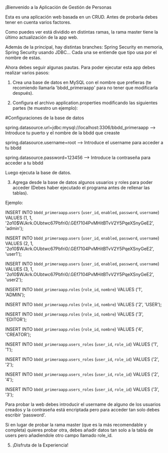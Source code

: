 ¡Bienvenido a la Aplicación de Gestión de Personas

Esta es una aplicación web basada en un CRUD.
Antes de probarla debes tener en cuenta varios factores.

Como puedes ver está dividido en distintas ramas, la rama master tiene la último actualización de la app web.

Además de la principal, hay distintas branches: Spring Security en memoria, Spring Security usando JDBC... Cada una se entiende que tipo usa por el nombre de estas.

Ahora debes seguir algunas pautas.
Para poder ejecutar esta app debes realizar varios pasos:


1. Crea una base de datos en MySQL con el nombre que prefieras (te recomiendo llamarla 'bbdd_primeraapp' para no tener que modificarla después).

  
2. Configura el archivo application.properties modificando las siguientes partes (te muestro un ejemplo):

#Configuraciones de la base de datos

spring.datasource.url=jdbc:mysql://localhost:3306/bbdd_primeraapp  --> Introduce tu puerto y el nombre de la bbdd que creaste

spring.datasource.username=root --> Introduce el username para acceder a tu bbdd

spring.datasource.password=123456 --> Introduce la contraseña para acceder a tu bbdd

Luego ejecuta la base de datos.


3. Agrega desde la base de datos algunos usuarios y roles para poder acceder (Debes haber ejecutado el programa antes de rellenar las tablas).

Ejemplo:

INSERT INTO `bbdd_primeraapp`.`users` (`user_id`, `enabled`, `password`, `username`) VALUES (1, 1, '$2a$10$WJkrk.OUbtwc67Pbfri0/.GEf7104PvMHitBTvV2Y5PqeXSnyGeE2', 'admin');

INSERT INTO `bbdd_primeraapp`.`users` (`user_id`, `enabled`, `password`, `username`) VALUES (2, 1, '$2a$10$WJkrk.OUbtwc67Pbfri0/.GEf7104PvMHitBTvV2Y5PqeXSnyGeE2', 'user1');

INSERT INTO `bbdd_primeraapp`.`users` (`user_id`, `enabled`, `password`, `username`) VALUES (3, 1, '$2a$10$WJkrk.OUbtwc67Pbfri0/.GEf7104PvMHitBTvV2Y5PqeXSnyGeE2', 'user2');
      
INSERT INTO `bbdd_primeraapp`.`roles` (`role_id`, `nombre`) VALUES ('1', 'ADMIN');

INSERT INTO `bbdd_primeraapp`.`roles` (`role_id`, `nombre`) VALUES ('2', 'USER');

INSERT INTO `bbdd_primeraapp`.`roles` (`role_id`, `nombre`) VALUES ('3', 'EDITOR');

INSERT INTO `bbdd_primeraapp`.`roles` (`role_id`, `nombre`) VALUES ('4', 'CREATOR');

INSERT INTO `bbdd_primeraapp`.`users_roles` (`user_id`, `role_id`) VALUES ('1', '1');

INSERT INTO `bbdd_primeraapp`.`users_roles` (`user_id`, `role_id`) VALUES ('2', '2');

INSERT INTO `bbdd_primeraapp`.`users_roles` (`user_id`, `role_id`) VALUES ('2', '4');

INSERT INTO `bbdd_primeraapp`.`users_roles` (`user_id`, `role_id`) VALUES ('3', '3');

Para probar la web debes introducir el username de alguno de los usuarios creados y la contraseña está encriptada pero para acceder tan solo debes escribir 'password'.

Si en lugar de probar la rama master (que es la más recomendable y completa) quieres probar otra, debes añadir datos tan solo a la tabla de users pero añadiendole otro campo llamado role_id.

5. ¡Disfruta de la Experiencia!
